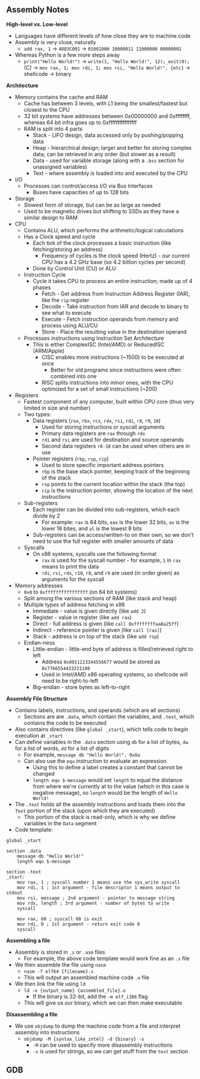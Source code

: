 ## Assembly Notes

**High-level vs. Low-level**
- Languages have different levels of how close they are to machine code
- Assembly is very close, naturally
  - `add rax, 1` -> `4883C001` -> `01001000 10000011 11000000 00000001`
- Whereas Python is a few more steps away
  - `print("Hello World!")` -> `write(1, "Hello World!", 12);_exit(0);` (C) -> `mov rax, 1; mov rdi, 1; mov rsi, "Hello World!", {etc}` -> shellcode -> binary

**Architecture**
- Memory contains the cache and RAM
  - Cache has between 3 levels, with L1 being the smallest/fastest but closest to the CPU
  - 32 bit systems have addresses between 0x00000000 and 0xffffffff, whereas 64 bit infra goes up to 0xffffffffffffffff
  - RAM is split into 4 parts
    - Stack - LIFO design, data accessed only by pushing/popping data
    - Heap - hierarchical design; larger and better for storing complex data; can be retrieved in any order (but slower as a result)
    - Data - used for variable storage (along with a `.bss` section for unassigned variables)
    - Text - where assembly is loaded into and executed by the CPU
- I/O
  - Processes can control/access I/O via Bus Interfaces
    - Buses have capacities of up to 128 bits
- Storage
  - Slowest form of storage, but can be as large as needed
  - Used to be magnetic drives but shifting to SSDs as they have a similar design to RAM
- CPU
  - Contains ALU, which performs the arithmetic/logical calculations
  - Has a Clock speed and cycle
    - Each tick of the clock processes a basic instruction (like fetching/storing an address)
      - Frequency of cycles is the clock speed (Hertz) - our current CPU has a 4.2 GHz base (so 4.2 billion cycles per second)
    - Done by Control Unit (CU) or ALU
  - Instruction Cycle
    - Cycle it takes CPU to process an entire instruction; made up of 4 phases
      - Fetch - Get address from Instruction Address Register (IAR), like the `rip` register
      - Decode - Take instruction from IAR and decode to binary to see what to execute
      - Execute - Fetch instruction operands from memory and process using ALU/CU
      - Store - Place the resulting value in the destination operand
  - Processes instructions using Instruction Set Architecture
    - This is either ComplexISC (Intel/AMD) or ReducedISC (ARM/Apple)
      - CISC enables more instructions (~1500) to be executed at once
        - Better for old programs since instructions were often combined into one
      - RISC splits instructions into minor ones, with the CPU optimized for a set of small instructions (~200)
- Registers
  - Fastest component of any computer, built within CPU core (thus very limited in size and number)
  - Two types:  
    - Data registers (`rax`, `rbx`, `rcx`, `rdx`, `rsi`, `rdi`, `r8`, `r9`, `10`)
      - Used for storing instructions or syscall arguments
      - Primary data registers are `rax` through `rdx`
      - `rdi` and `rsi` are used for destination and source operands
      - Second data registers `r8-10` can be used when others are in use 
    - Pointer registers (`rbp`, `rsp`, `rip`)
      - Used to store specific important address pointers
      - `rbp` is the base stack pointer, keeping track of the beginning of the stack
      - `rsp` points to the current location within the stack (the top)
      - `rip` is the instruction pointer, showing the location of the next instructions
  - Sub-registers
    - Each register can be divided into sub-registers, which each divide by 2
      - For example: `rax` is 64 bits, `eax` is the lower 32 bits, `ax` is the lower 16 bites, and `al` is the lowest 8 bits
    - Sub-registers can be access/written-to on their own, so we don't need to use the full register with smaller amounts of data
  - Syscalls
    - On x86 systems, syscalls use the following format
      - `rax` is used for the syscall number - for example, `1` in `rax` means to print the data
      - `rdi`, `rsi`, `rdx`, `r10`, `r8`, and `r9` are used (in order given) as arguments for the syscall
- Memory addresses
  - `0x0` to `0xffffffffffffffff` (on 64 bit systems)
  - Split among the various sections of RAM (like stack and heap)
  - Multiple types of address fetching in x86
    - Immediate - value is given directly (like `add 2`)
    - Register - value in register (like `add rax`)
    - Direct - full address is given (like `call 0xffffffffaa8a25ff`)
    - Indirect - reference pointer is given (like `call [rax]`)
    - Stack - address is on top of the stack (like `add rsp`)
  - Endian-ness
    - Little-endian - little-end byte of address is filled/retrieved right to left
      - Address `0x0011223344556677` would be stored as `0x7766554433221100`
      - Used in Intel/AMD x86 operating systems, so shellcode will need to be right-to-left
    - Big-endian - store bytes as left-to-right

**Assembly File Structure**
- Contains labels, instructions, and operands (which are all sections)
  - Sections are are `.data`, which contain the variables, and `.text`, which contains the code to be executed
- Also contains directives (like `global _start`), which tells code to begin execution at `_start`
- Can define variables in the `.data` section using `db` for a list of bytes, `dw` for a list of words, `dd` for a list of digits
  - For example, `message db "Hello World!", 0x0a`
  - Can also use the `equ` instruction to evaluate an expression
    - Using this to define a label creates a constant that cannot be changed
    - `length equ $-message` would set `length` to equal the distance from where we're currently at to the value (which in this case is negative message), so `length` would be the length of `Hello World!`
- The `.text` holds all the assembly instructions and loads them into the `Text` portion of the stack (upon which they are executed)
  - This portion of the stack is read-only, which is why we define variables in the `Data` segment
- Code template:

```
global _start

section .data
    message db "Hello World!"
    length equ $-message

section .text
_start:
    mov rax, 1 ; syscall number 1 means use the sys_write syscall
    mov rdi, 1 ; 1st argument - file descriptor 1 means output to stdout
    mov rsi, message ; 2nd argument - pointer to message string
    mov rdx, length ; 3rd argument - number of bytes to write
    syscall

    mov rax, 60 ; syscall 60 is exit
    mov rdi, 0 ; 1st argument - return exit code 0
    syscall
```

**Assembling a file**
- Assembly is stored in `.s` or `.asm` files
  - For example, the above code template would work fine as an `.s` file
- We then assemble the file using `nasm`
  - `nasm -f elf64 {filename}.s`
  - This will output an assembled machine code `.o` file
- We then link the file using `ld`
  - `ld -o {output_name} {assembled_file}.o`
    - If the binary is 32-bit, add the `-m elf_i386` flag
  - This will give us our binary, which we can then make executable 

**Disassembling a file**
- We use `objdump` to dump the machine code from a file and interpret assembly into instructions
  - `objdump -M {syntax_like_intel} -d {binary} -s`
    - `-M` can be used to specify more disassembly instructions
    - `-s` is used for strings, so we can get stuff from the `text` section

**GDB**
- 